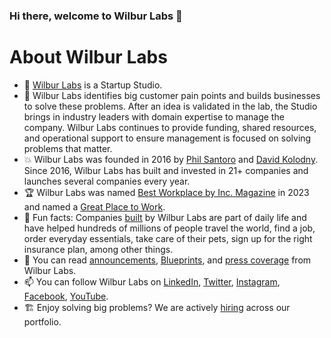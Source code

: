 ### Hi there, welcome to Wilbur Labs 👋


# About Wilbur Labs

- 🪪 [Wilbur Labs](https://www.wilburlabs.com) is a Startup Studio.
- 📝 Wilbur Labs identifies big customer pain points and builds businesses to solve these problems. After an idea is validated in the lab, the Studio brings in industry leaders with domain expertise to manage the company. Wilbur Labs continues to provide funding, shared resources, and operational support to ensure management is focused on solving problems that matter. 
- 💥 Wilbur Labs was founded in 2016 by [Phil Santoro](https://github.com/philsantoro) and [David Kolodny](https://github.com/davidkolodny). Since 2016, Wilbur Labs has built and invested in 21+ companies and launches several companies every year.
- 🏆 Wilbur Labs was named [Best Workplace by Inc. Magazine](https://www.inc.com/profile/wilbur-labs) in 2023 and named a [Great Place to Work](https://www.greatplacetowork.com/certified-company/7020427).
- 🍿 Fun facts: Companies [built](https://www.wilburlabs.com/) by Wilbur Labs are part of daily life and have helped hundreds of millions of people travel the world, find a job, order everyday essentials, take care of their pets, sign up for the right insurance plan, among other things.
- 📰 You can read [announcements](https://www.wilburlabs.com/company-news), [Blueprints](https://www.wilburlabs.com/blueprints), and [press coverage](https://www.wilburlabs.com/press) from Wilbur Labs.
- 📫 You can follow Wilbur Labs on [LinkedIn](https://www.linkedin.com/company/wilbur-labs/), [Twitter](https://twitter.com/wilburlabs/), [Instagram](http://instagram.com/wilburlabs), [Facebook](https://www.facebook.com/wilburlabs/), [YouTube](https://www.youtube.com/@wilburlabs).
- 🏗️ Enjoy solving big problems? We are actively [hiring](https://www.wilburlabs.com/careers) across our portfolio.
